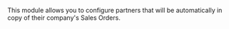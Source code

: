 This module allows you to configure partners that will be automatically
in copy of their company's Sales Orders.

